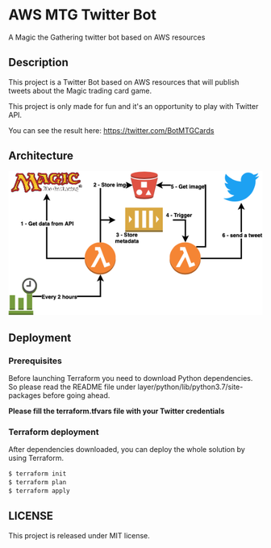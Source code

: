 # AWS MTG Twitter Bot

A Magic the Gathering twitter bot based on AWS resources

## Description

This project is a Twitter Bot based on AWS resources that will publish tweets 
about the Magic trading card game. 

This project is only made for fun and it's an opportunity to play with Twitter 
API.

You can see the result here: https://twitter.com/BotMTGCards

## Architecture

![architecture](architecture.png)

## Deployment

### Prerequisites

Before launching Terraform you need to download Python dependencies. So 
please read the README file under layer/python/lib/python3.7/site-packages 
before going ahead.

**Please fill the terraform.tfvars file with your Twitter credentials**

### Terraform deployment

After dependencies downloaded, you can deploy the whole solution by using 
Terraform.

```bash
$ terraform init
$ terraform plan
$ terraform apply
```
## LICENSE

This project is released under MIT license.